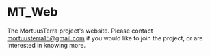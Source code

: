 # MT_Web
The MortuusTerra project's website. 
Please contact mortuusterra15@gmail.com if you would like to join the project, or are interested in knowing more.
